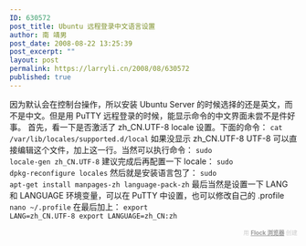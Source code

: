 ```yaml
---
ID: 630572
post_title: Ubuntu 远程登录中文语言设置
author: 南 靖男
post_date: 2008-08-22 13:25:39
post_excerpt: ""
layout: post
permalink: https://larryli.cn/2008/08/630572
published: true
---
```

因为默认会在控制台操作，所以安装 Ubuntu Server 的时候选择的还是英文，而不是中文。但是用 PuTTY 远程登录的时候，能显示命令的中文界面未尝不是件好事。
首先，看一下是否激活了 zh_CN.UTF-8 locale 设置。下面的命令：
<code>cat /var/lib/locales/supported.d/local</code>
如果没显示 zh_CN.UTF-8 UTF-8 可以直接编辑这个文件，加上这一行。当然可以执行命令：
<code>sudo locale-gen zh_CN.UTF-8</code>
建议完成后再配置一下 locale：
<code>sudo dpkg-reconfigure locales</code>
然后就是安装语言包了：
<code>sudo apt-get install manpages-zh language-pack-zh</code>
最后当然是设置一下 LANG 和 LANGUAGE 环境变量，可以在 PuTTY 中设置，也可以修改自己的 .profile
<code>nano ~/.profile</code>
在最后加上：
<code>export LANG=zh_CN.UTF-8
export LANGUAGE=zh_CN:zh</code>


   <div class="flockcredit" style="text-align: right; color: #CCC; font-size: x-small;">用 <a href="http://www.flock.com/blogged-with-flock" style="color: #999; font-weight: bold;" target="_new" title="Flock Browser">Flock 浏览器</a> 创建</div>